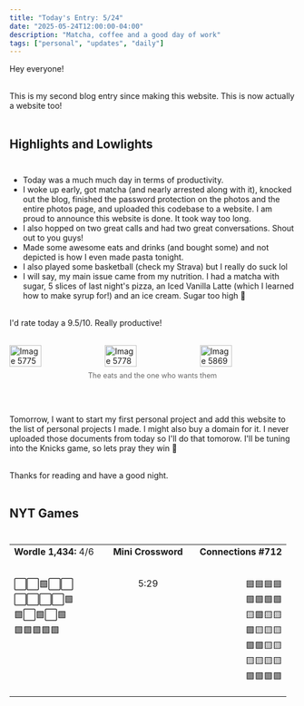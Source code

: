 ```yaml
---
title: "Today's Entry: 5/24"
date: "2025-05-24T12:00:00-04:00"
description: "Matcha, coffee and a good day of work"
tags: ["personal", "updates", "daily"]
---
```


Hey everyone!<br /><br />

This is my second blog entry since making this website. This is now actually a website too!<br /><br />

## Highlights and Lowlights<br /><br />

* Today was a much much day in terms of productivity.<br />
* I woke up early, got matcha (and nearly arrested along with it), knocked out the blog, finished the password protection on the photos and the entire photos page, and uploaded this codebase to a website. I am proud to announce this website is done. It took way too long.<br />
* I also hopped on two great calls and had two great conversations. Shout out to you guys!<br />
* Made some awesome eats and drinks (and bought some) and not depicted is how I even made pasta tonight.<br />
* I also played some basketball (check my Strava) but I really do suck lol<br />
* I will say, my main issue came from my nutrition. I had a matcha with sugar, 5 slices of last night's pizza, an Iced Vanilla Latte (which I learned how to make syrup for!) and an ice cream. Sugar too high 😬<br /><br />

I'd rate today a 9.5/10. Really productive!<br /><br />

<div style="display: flex; gap: 0;">
<img src="/photos/IMG_5775.JPG" alt="Image 5775" style="width: 33.33%; height: auto;" />
<img src="/photos/IMG_5778.JPG" alt="Image 5778" style="width: 33.33%; height: auto;" />
<img src="/photos/IMG_5869.JPG" alt="Image 5869" style="width: 33.33%; height: auto;" />
</div>
<p style="text-align: center; font-size: 0.9em; color: #666; margin-top: 8px;">The eats and the one who wants them</p><br /><br />

Tomorrow, I want to start my first personal project and add this website to the list of personal projects I made. I might also buy a domain for it. I never uploaded those documents from today so I'll do that tomorow. I'll be tuning into the Knicks game, so lets pray they win 🙏<br /><br />

Thanks for reading and have a good night.<br /><br />

## NYT Games<br /><br />

<table width="100%" cellspacing="0" cellpadding="0" style="white-space: nowrap;">
<tr>
<td width="33%" align="left" style="vertical-align: top;">
<strong>Wordle 1,434:</strong> 4/6<br /><br />

⬜⬜🟩⬜⬜<br />
⬜⬜⬜⬜🟩<br />
🟩⬜🟩⬜🟩<br />
🟩🟩🟩🟩🟩<br />
</td>
<td width="33%" style="text-align: center; vertical-align: top;">
<strong>Mini Crossword</strong><br /><br />

5:29<br />
</td>
<td width="33%" align="right" style="vertical-align: top;">
<strong>Connections #712</strong><br /><br />

🟦🟦🟦🟦<br />
🟩🟩🟩🟩<br />
🟨🟪🟨🟨<br />
🟪🟨🟨🟨<br />
🟪🟪🟨🟨<br />
🟨🟨🟨🟨<br />
🟪🟪🟪🟪<br />
</td>
</tr>
</table>

